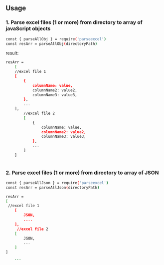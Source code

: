 ## Usage

### 1. Parse excel files (1 or more) from directory to array of javaScript objects


```bash
const { parseAllObj } = require('parseexcel')
const resArr = parseAllObj(directoryPath) 
```
result:

```bash
resArr =
    [
    //excel file 1
    [
        {
            columnName: value,
            columnName2: value2,
            columnName3: value3,
        },
        ...
    ],
        //excel file 2
        [
            {
                columnName: value,
                columnName2: value2,
                columnName3: value3,
            },
            ...
        ]
    ]
    
```
    
  ### 2. Parse excel files (1 or more) from directory to array of JSON



```bash
const { parseAllJson } = require('parseexcel')
const resArr = parseAllJson(directoryPath) 

resArr = 
[
 //excel file 1
    [
        JSON,
        ....
    ],
     //excel file 2
    [
        JSON,
        ...
    ]
]

    ```
